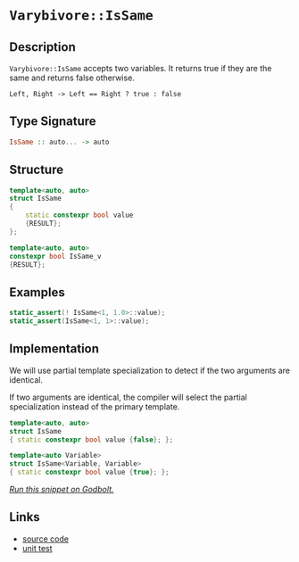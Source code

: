 <!-- Copyright 2024 Feng Mofan
SPDX-License-Identifier: Apache-2.0 -->

# `Varybivore::IsSame`

## Description

`Varybivore::IsSame` accepts two variables.
It returns true if they are the same and returns false otherwise.

<pre><code>Left, Right -> Left == Right ? true : false</code></pre>

## Type Signature

```Haskell
IsSame :: auto... -> auto
```

## Structure

```C++
template<auto, auto>
struct IsSame
{
    static constexpr bool value
    {RESULT};
};

template<auto, auto>
constexpr bool IsSame_v
{RESULT};
```

## Examples

```C++
static_assert(! IsSame<1, 1.0>::value);
static_assert(IsSame<1, 1>::value);
```

## Implementation

We will use partial template specialization to detect if the two arguments are identical.

If two arguments are identical, the compiler will select the partial specialization instead of the primary template.

```C++
template<auto, auto>
struct IsSame
{ static constexpr bool value {false}; };

template<auto Variable>
struct IsSame<Variable, Variable>
{ static constexpr bool value {true}; };
```

[*Run this snippet on Godbolt.*](https://godbolt.org/#z:OYLghAFBqd5QCxAYwPYBMCmBRdBLAF1QCcAaPECAMzwBtMA7AQwFtMQByARg9KtQYEAysib0QXACx8BBAKoBnTAAUAHpwAMvAFYTStJg1DIApACYAQuYukl9ZATwDKjdAGFUtAK4sGIAMwAbKSuADJ4DJgAcj4ARpjEEtIADqgKhE4MHt6%2BAcGp6Y4C4ZExLPGJUraY9kUMQgRMxATZPn5B1bWZDU0EJdFxCUm2jc2tuR0Ko30RA%2BVDUgCUtqhexMjsHASYLMkG2yb%2BbkxeRKQA1CdEh9gmGgCCU8ReDucAkgpCrJh39yYA7BZzlMmI5kOc0AwpphVMliOdYqhPOcAG5iLyYc4AixUMRKAEAEUOQMJxN%2Bv22u32PyOV1Q5wAak08ExYvQbr8ni8CO9Pt9Dm4mcQWWzMBchSL2f5bg9scDGmCIQJobD4YjkWjvJjsQRnj9/kT/CSDWTZQ8APQAKmtNtt5t%2BVutABVsEInTb7Rbbd7LZ6/g8QWCAPpMBRKZoQMBgXlfNgCrgXLgAOg0NxAIE1GMWpseCrwyBDYYSBAgH1jNLcCfOXDTGfRmGzRo4y1onAArLw/BwtKRUJw3NZrMDVuttWZ/DxSARNM3lgBrEBtyQpyRcf7%2BDRtjRmQKBMwADn3%2Bk4kl4LAkGg0pC7Pb7HF4ChAV%2Bn3ebpDgsBgiBAqwIyVO5CUGgux0AkUTfJwqj7oEAC0gSSOcwDIOCUhJmYvCYPgRDCugej8IIIhiOwVT4fIShqDOpC6AmADuxBMMknA8C27adpRd4APKnP%2BPKoFQ5xQbB8GIch1bLmY5wQB4IH0PC5gTosvAvloywQEgwHJKBZAUBAGlaSAwBSGYfB0NsxCPhAsSUbEERNAAnkxvA2cwxB2RxsTaJgDiOaQwFsIIHEMLQDmvqQWCxF4wDHLQtCPtwvBYCwhjAOIoX4MQXmOCimBxT2MJeacmyThE2ytqFtB4LE9GuR4WCUbqeDnvFpDZcQiJKASOzJRVRgzssVAGMACgMngmA0RxySMD5pGEeIJGyIoKjqKF1H6MlKCDpY%2BiVY%2BkDLKgyR1HFMFTOghwEqYljWGYt6tThOXwMsdiZZkLgMO4nhtHoYSzGUFR6AUGQCOMfgJoDdT9H9CydC9Ag9GMn25Amz0ON00yQ4MlQjL0IN6CCzQY/MlRPSOGwSCxHAdte7GcAJ0FwQhSEoeJkm4IQJBYuOXCKVOfXLAgmBMFgiQQPOICSP4SYAJz%2BP8kgaJIZiSIEl5toEUvHhwp6kOeE5JoEXCBPuUv7obS5cG2MvBDevB3g%2BT686%2BqlfmpP7cQBOl6bJ4FsJwTQsCi/wwUwEIGEY1ZS0myZ5VhJB4LhCYzaIc3SKRi0UStIDGXRDGORTVM272nBcX%2BpznHxlzEAHQch8gYfABHUcppJ0mabJnP%2BGYPPKW%2BrtewkgG6agMlDP7gcwXXyVcFLXBXjQtBmRZVmhc59k%2BavrnuZ53nNX5jAEIFwWUeFkXRbFPmJd1mw9ulL3ZblGGqAV2w%2BSVNSURVVX2bV19KcKTWTlau1TAnUkpGB6qAJ2fBBrDVGuNSaXZJxJyIsMNO5Flo9l0MZeuG0rpbU/rtUWvZDqZGOqdc6l0rCWBurbO68cHp7RhqjZwEBXC4wTD9UomMAZpCBlkRGoNSDg0yITf6yMaiw3qNMdhTC6jwxmFwomeNpECOUb0URCwSZrDJtzTWBcaYcErtXYOodkqN2jqzWOckubdz5qQAWQshhELKtrXWkcFb/Etv8dcitlarmpqFO2tgHY92dvAV2v4eKD37sQH2mx/bCRYAoFE4IUTTyTNSKYGErHxzwrIWaxFU4LXQZRXQ/hSA50YvFfObFAnF3drxfiCSEJJJSaidJmSeRSWHm3BIHd/C2KgX3HpWlokjNkhmZAyRkhBjSVLIMnSQxV3giZBeCQl7WVsq5deWy3IeUyj5PeAUgohRvpgCKUUxDn2apfcBv8wp4Ayqje%2BlF8rIEKq/QQ79yqVWqnZH%2B9V/4%2BSAWkEBXVwEREgSpaBTAhojTGhNKazVkEpxkIIdOGCdABDWr1Sh1htqxEIftEhypODmlOrgqhFgaG9joVgIlsjXqsPejIzhcwxFCN4XUGRwjii/W4eIrocMVE5EESjOR6N%2BVKORiKr6Mr1FSrEVo0c5M9G1NvLTZp5xWmpI6aCHKXS2bYQ7tzJSdiHHC0oBTVxWdI7%2BH8G2Lcq5Lz2v%2BEbAJGr7zBOfHYhckg2zSzbPuHcUtJBS3XLLLg5Syr%2BHVbbTgZqnYU3Qh6%2BNXrQnLFaukZwkggA)

## Links

- [source code](../../../../conceptrodon/varybivore/is_same.hpp)
- [unit test](../../../../tests/unit/varybivore/is_same.test.hpp)
